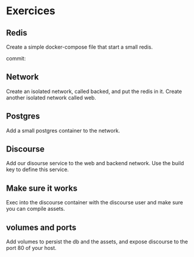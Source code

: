 # Exercices

## Redis

Create a simple docker-compose file that start a small redis.

commit: 

## Network

Create an isolated network, called backed,  and put the redis in it.
Create another isolated network called web.

## Postgres

Add a small postgres container to the network.

## Discourse

Add our disourse service to the web and backend network.
Use the build key to define this service.

## Make sure it works

Exec into the discourse container with the discourse user and make sure you can compile assets.

## volumes and ports

Add volumes to persist the db and the assets, and expose discourse to the port 80 of your host.
